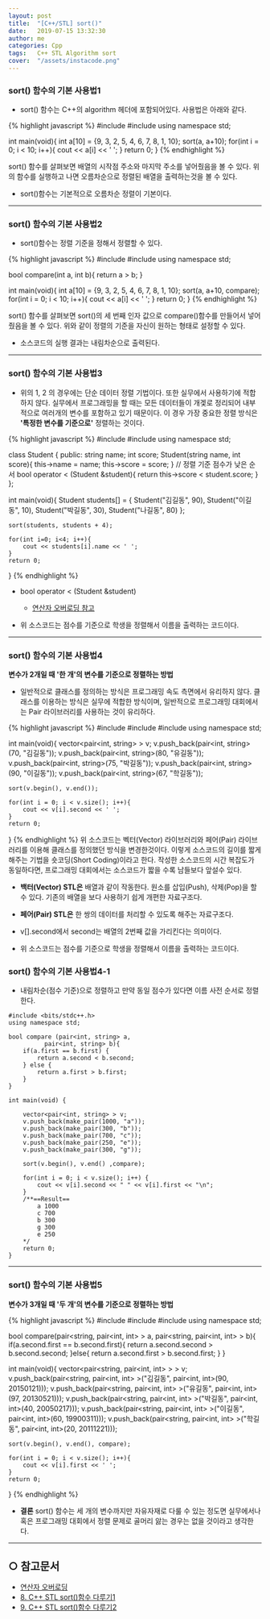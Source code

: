 ```yaml
---
layout: post
title:  "[C++/STL] sort()"
date:   2019-07-15 13:32:30
author: me
categories: Cpp
tags:	C++ STL Algorithm sort
cover:  "/assets/instacode.png"
---
```


### sort() 함수의 기본 사용법1
* sort() 함수는 C++의 algorithm 헤더에 포함되어있다. 사용법은 아래와 같다.

{% highlight javascript %}
#include <algorithm>
#include <iostream>
using namespace std;

int main(void){
	int a[10] = {9, 3, 2, 5, 4, 6, 7, 8, 1, 10};
	sort(a, a+10);
	for(int i = 0; i < 10; i++){
		cout << a[i] << ' ';
	}
	return 0;
}
{% endhighlight %}
 
 sort() 함수를 살펴보면 배열의 시작점 주소와 마지막 주소를 넣어줬음을 볼 수 있다. 위의 함수를 실행하고 나면 오름차순으로 정렬된 배열을 출력하는것을 볼 수 있다.

* sort()함수는 기본적으로 오름차순 정렬이 기본이다.

<hr/>


### sort() 함수의 기본 사용법2
* sort()함수는 정렬 기준을 정해서 정렬할 수 있다.

{% highlight javascript %}
#include <algorithm>
#include <iostream>
using namespace std;

bool compare(int a, int b){
	return a > b;
}

int main(void){
	int a[10] = {9, 3, 2, 5, 4, 6, 7, 8, 1, 10};
	sort(a, a+10, compare);
	for(int i = 0; i < 10; i++){
		cout << a[i] << ' ';
	}
	return 0;
}
{% endhighlight %}

sort() 함수를 살펴보면 sort()의 세 번째 인자 값으로 compare()함수를 만들어서 넣어줬음을 볼 수 있다. 위와 같이 정렬의 기준을 자신이 원하는 형태로 설정할 수 있다.

* 소스코드의 실행 결과는 내림차순으로 출력된다.

<hr/>

### sort() 함수의 기본 사용법3
* 위의 1, 2 의 경우에는 단순 데이터 정렬 기법이다. 또한 실무에서 사용하기에 적합하지 않다. 실무에서 프로그래밍을 할 때는 모든 데이터들이 개겣로 정리되어 내부적으로 여러개의 변수를 포함하고 있기 때문이다. 이 경우 가장 중요한 정렬 방식은 __'특정한 변수를 기준으로'__ 정렬하는 것이다.

{% highlight javascript %}
#include <algorithm>
#include <iostream>
using namespace std;

class Student {
	public:
		string name;
		int score;
		Student(string name, int score){
			this->name = name;
			this->score = score;
		}
		// 정렬 기준 점수가 낮은 순서 
		bool operator < (Student &student){
			return this->score < student.score;
		}
};

int main(void){
	Student students[] = {
		Student("김길동", 90),
		Student("이길동", 10),
		Student("박길동", 30),
		Student("나길동", 80)
	};
	
	sort(students, students + 4);
	
	for(int i=0; i<4; i++){
		cout << students[i].name << ' ';
	} 
	return 0;
}
{% endhighlight %}
* bool operator < (Student &student)
  + [연산자 오버로딩 참고](https://mufflemumble.tistory.com/27)
   
* 위 소스코드는 점수를 기준으로 학생을 정렬해서 이름을 출력하는 코드이다.

<hr/>

### sort() 함수의 기본 사용법4
__변수가 2개일 때 '한 개'의 변수를 기준으로 정렬하는 방법__
* 일반적으로 클래스를 정의하는 방식은 프로그래밍 속도 측면에서 유리하지 않다. 클래스를 이용하는 방식은 실무에 적합한 방식이며, 일반적으로 프로그래밍 대회에서는 Pair 라이브러리를 사용하는 것이 유리하다.

{% highlight javascript %}
#include <algorithm>
#include <iostream>
#include <vector> 
using namespace std;

int main(void){
	vector<pair<int, string> > v;
	v.push_back(pair<int, string>(70, "김길동"));
	v.push_back(pair<int, string>(80, "유길동"));
	v.push_back(pair<int, string>(75, "박길동"));
	v.push_back(pair<int, string>(90, "이길동"));
	v.push_back(pair<int, string>(67, "학길동"));
	
	
	sort(v.begin(), v.end());
	
	for(int i = 0; i < v.size(); i++){
		cout << v[i].second << ' ';
	} 
	return 0;
}
{% endhighlight %}
 위 소스코드는 벡터(Vector) 라이브러리와 페어(Pair) 라이브러리를 이용해 클래스를 정의했던 방식을 변경한것이다. 이렇게 소스코드의 길이를 짧게 해주는 기법을 숏코딩(Short Coding)이라고 한다. 작성한 소스코드의 시간 복잡도가 동일하다면, 프로그래밍 대회에서는 소스코드가 짧을 수록 남들보다 앞설수 있다.


* __백터(Vector) STL은__ 배열과 같이 작동한다. 원소를 삽입(Push), 삭제(Pop)을 할 수 있다. 기존의 배열을 보다 사용하기 쉽게 개편한 자료구조다.
* __페어(Pair) STL은__ 한 쌍의 데이터를 처리할 수 있도록 해주는 자료구조다.

* v[].second에서 second는 배열의 2번째 값을 가리킨다는 의미이다.
* 위 소스코드는 점수를 기준으로 학생을 정렬해서 이름을 출력하는 코드이다.


### sort() 함수의 기본 사용법4-1

* 내림차순(점수 기준)으로 정렬하고 만약 동일 점수가 있다면 이름 사전 순서로 정렬한다.

```
#include <bits/stdc++.h>
using namespace std;

bool compare (pair<int, string> a, 
          pair<int, string> b){
    if(a.first == b.first) {
        return a.second < b.second; 
    } else {
        return a.first > b.first;
    }
}

int main(void) {

	vector<pair<int, string> > v;
	v.push_back(make_pair(1000, "a"));
	v.push_back(make_pair(300, "b"));
	v.push_back(make_pair(700, "c"));
	v.push_back(make_pair(250, "e"));
    v.push_back(make_pair(300, "g"));
	
	sort(v.begin(), v.end() ,compare);

    for(int i = 0; i < v.size(); i++) {
        cout << v[i].second << " " << v[i].first << "\n"; 
    }
	/**==Result==
		a 1000
		c 700
		b 300
		g 300
		e 250
	*/
	return 0;
}
```

<hr/>


### sort() 함수의 기본 사용법5
__변수가 3개일 때 '두 개'의 변수를 기준으로 정렬하는 방법__


{% highlight javascript %}
#include <algorithm>
#include <iostream>
#include <vector> 
using namespace std;

bool compare(pair<string, pair<int, int> > a,
	pair<string, pair<int, int> > b){
		if(a.second.first == b.second.first){
			return a.second.second > b.second.second;
		}else{
			return a.second.first > b.second.first;
		}
	}

int main(void){
	vector<pair<string, pair<int, int> > > v;
	v.push_back(pair<string, pair<int, int> >("김길동", pair<int, int>(90, 20150121)));
	v.push_back(pair<string, pair<int, int> >("유길동", pair<int, int>(97, 20130521)));
	v.push_back(pair<string, pair<int, int> >("박길동", pair<int, int>(40, 20050217)));
	v.push_back(pair<string, pair<int, int> >("이길동", pair<int, int>(60, 19900311)));
	v.push_back(pair<string, pair<int, int> >("학길동", pair<int, int>(20, 20111221)));
	
	
	sort(v.begin(), v.end(), compare);
	
	for(int i = 0; i < v.size(); i++){
		cout << v[i].first << ' ';
	} 
	return 0;
}
{% endhighlight %}


* __결론__
sort() 함수는 세 개의 변수까지만 자유자재로 다룰 수 있는 정도면 실무에서나 혹은 프로그래밍 대회에서 정렬 문제로 골머리 앓는 경우는 없을 것이라고 생각한다.

<hr/>

## ○ 참고문서
* [연산자 오버로딩](https://mufflemumble.tistory.com/27)
* [8. C++ STL sort()함수 다루기1](https://blog.naver.com/ndb796/221227975229)
* [9. C++ STL sort()함수 다루기2](https://blog.naver.com/ndb796/221228004692)